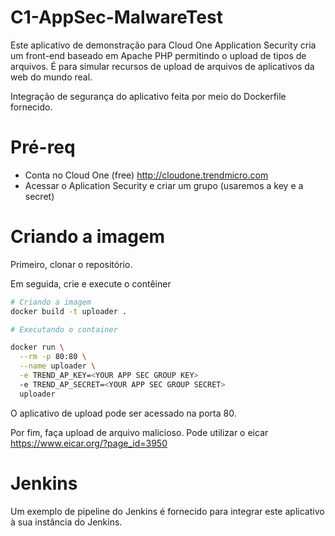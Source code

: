 # C1-AppSec-MalwareTest

Este aplicativo de demonstração para Cloud One Application Security cria um front-end baseado em Apache PHP permitindo o upload de tipos de arquivos. É para simular recursos de upload de arquivos de aplicativos da web do mundo real.

Integração de segurança do aplicativo feita por meio do Dockerfile fornecido.

# Pré-req

* Conta no Cloud One (free) http://cloudone.trendmicro.com
* Acessar o Aplication Security e criar um grupo (usaremos a key e a secret)

# Criando a imagem

Primeiro, clonar o repositório.

Em seguida, crie e execute o contêiner

```sh
# Criando a imagem
docker build -t uploader .

# Executando o container

docker run \
  --rm -p 80:80 \
  --name uploader \
  -e TREND_AP_KEY=<YOUR APP SEC GROUP KEY>
  -e TREND_AP_SECRET=<YOUR APP SEC GROUP SECRET>
  uploader
```

O aplicativo de upload pode ser acessado na porta 80.

Por fim, faça upload de arquivo malicioso. Pode utilizar o eicar https://www.eicar.org/?page_id=3950

# Jenkins

Um exemplo de pipeline do Jenkins é fornecido para integrar este aplicativo à sua instância do Jenkins.

